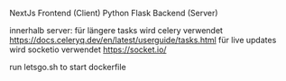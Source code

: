 NextJs Frontend (Client)
Python Flask Backend (Server)

innerhalb server:
für längere tasks wird celery verwendet https://docs.celeryq.dev/en/latest/userguide/tasks.html
für live updates wird socketio verwendet https://socket.io/

run letsgo.sh to start dockerfile 
